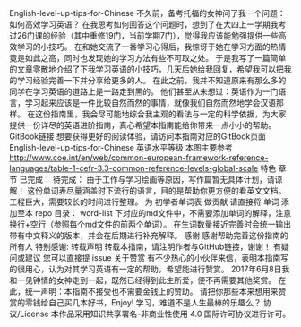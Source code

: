 English-level-up-tips-for-Chinese 不久前，备考托福的女神问了我一个问题：如何高效学习英语？ 在我思考如何回答这个问题时，想到了在大四上一学期我考过26门课的经验（其中重修19门，当前学期7门），觉得我应该能勉强提供一些高效学习的小技巧。 在和她交流了一番学习心得后，我惊讶于她在学习方面的热情竟是如此之高，同时也发现她的学习方法有些不可取之处。 于是我写了一篇简单的文章零散地介绍了下我学习英语的小技巧，几天后她给我回复，希望我可以把我的学习经验完善一下并分享给更多的人。 在此之前，我并不知道原来有那么多的同学在学习英语的道路上是一路走到黑的。 他们甚至从未想过：英语作为一门语言，学习起来应该是一件比较自然而然的事情，就像我们自然而然地学会汉语那样。 在这份指南里，我会尽可能地综合我主观的看法与一定的科学依据，为大家提供一份详尽的英语进阶指南，真心希望本指南能给你带来一点小小的帮助。 GitBook链接 想要获得更好的阅读体验，请访问本指南对应的GitBook页面 English-level-up-tips-for-Chinese 英语水平等级 本图主要参考 http://www.coe.int/en/web/common-european-framework-reference-languages/table-1-cefr-3.3-common-reference-levels-global-scale 特色 章节 已完成： 待完成： 由于工作与学习绘画等原因，写作篇暂无具体计划，请谅解！ 这份单词表尽量涵盖时下流行的语言，目的是帮助你更方便的看英文文档。 工程巨大，需要较长的时间进行整理。 为 初学者单词表 做贡献 请直接将 单词 添加至本 repo 目录： word-list 下对应的md文件中，不需要添加单词的解释，注意换行+空行（参照每个md文件的前两个单词）。 在生词数量接近完善时会统一输出带有中文释义的版本，并会在后期进行补充解释。 感谢 感谢帮助完善这份指南的所有人 特别感谢: 转载声明 转载本指南，请注明作者与GitHub链接，谢谢！ 有疑问或建议 您可以直接提 issue 关于赞赏 有不少热心的小伙伴来信，表明本指南写的很用心，认为对其学习英语有一定的帮助，希望能进行赞赏。 2017年6月8日我和一见钟情的女神走到一起，既然已经得到此生所爱，便不再需要其他奖赏。 在此，统一声明：本指南不接受也不需要金钱上的赞助。 请把你那些本来想用来赞赏的零钱给自己买几本好书，Enjoy! 学习，难道不是人生最棒的乐趣么？ 协议/License 本作品采用知识共享署名-非商业性使用 4.0 国际许可协议进行许可。
